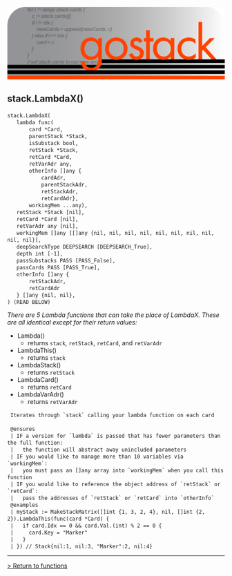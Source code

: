 ![Banner](../../images/gostack_SmallerTransparent.png)

 <h2>stack.LambdaX()</h2>

 ```
 stack.LambdaX(
    lambda func(
        card *Card,
        parentStack *Stack,
        isSubstack bool,
        retStack *Stack,
        retCard *Card,
        retVarAdr any,
        otherInfo []any {
            cardAdr,
            parentStackAdr,
            retStackAdr,
            retCardAdr},
        workingMem ...any),
    retStack *Stack [nil],
    retCard *Card [nil],
    retVarAdr any [nil],
    workingMem []any [[]any {nil, nil, nil, nil, nil, nil, nil, nil, nil, nil}],
    deepSearchType DEEPSEARCH [DEEPSEARCH_True],
    depth int [-1],
    passSubstacks PASS [PASS_False],
    passCards PASS [PASS_True],
    otherInfo []any {
        retStackAdr,
        retCardAdr
    } []any {nil, nil}, 
 ) (READ BELOW)
 ```

*There are 5 Lambda functions that can take the place of LambdaX.  These are all identical except for their return values:*
* Lambda()
  * returns `stack`, `retStack`, `retCard`, and `retVarAdr` 
* LambdaThis()
  * returns `stack`
* LambdaStack()
  * returns `retStack`
* LambdaCard()
  * returns `retCard`
* LambdaVarAdr()
  * returns `retVarAdr`

```
 Iterates through `stack` calling your lambda function on each card

 @ensures
 | IF a version for `lambda` is passed that has fewer parameters than the full function:
 |   the function will abstract away unincluded parameters
 | IF you would like to manage more than 10 variables via `workingMem`:
 |   you must pass an []any array into `workingMem` when you call this function
 | IF you would like to reference the object address of `retStack` or `retCard`:
 |   pass the addresses of `retStack` or `retCard` into `otherInfo`
 @examples
 | myStack := MakeStackMatrix([]int {1, 3, 2, 4}, nil, []int {2, 2}).LambdaThis(func(card *Card) {
 |   if card.Idx == 0 && card.Val.(int) % 2 == 0 {
 |     card.Key = "Marker"	
 |   }
 | }) // Stack{nil:1, nil:3, "Marker":2, nil:4}
```

---

 [> Return to functions](../functionsAPI.md)